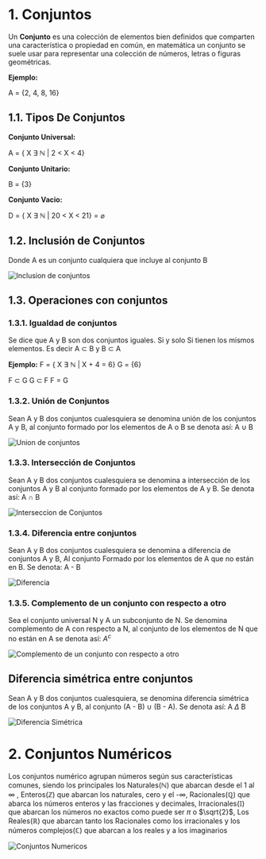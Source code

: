# 1. Conjuntos 
Un **Conjunto** es una colección de elementos bien definidos que comparten una característica o propiedad en común, en matemática un conjunto se suele usar para representar una colección de números, letras o figuras geométricas.

**Ejemplo:**

A = {2, 4, 8, 16}

## 1.1. Tipos De Conjuntos 
**Conjunto Universal:**

A = { X $\exists$ $\mathbb{N}$ | 2 < X < 4}

**Conjunto Unitario:**

B = {3}

**Conjunto Vacio:**

D = { X $\exists$ $\mathbb{N}$ | 20 < X < 21} = $\varnothing$

## 1.2. Inclusión de Conjuntos
Donde A es un conjunto cualquiera que incluye al conjunto B

![Inclusion de conjuntos](CALI.1.1.fa.png)

## 1.3. Operaciones con conjuntos

### 1.3.1. Igualdad de conjuntos
Se dice que A y B son dos conjuntos iguales. Si y solo Si tienen los mismos elementos. Es decir A $\subset$ B y B $\subset$ A

**Ejemplo:**
F = { X $\exists$ $\mathbb{N}$ | X + 4 = 6} 
G = {6} 

F $\subset$ G
G $\subset$ F
F = G

### 1.3.2. Unión de Conjuntos
Sean A y B dos conjuntos cualesquiera se denomina unión de los conjuntos A y B, al conjunto formado por los elementos de A o B se denota así: A $\cup$ B

![Union de conjuntos](CALI.1.1.fb.png)

### 1.3.3. Intersección de Conjuntos
Sean A y B dos conjuntos cualesquiera se denomina a intersección de los conjuntos A y B al conjunto formado por los elementos de A y B. Se denota así: A $\cap$ B 

![Interseccion de Conjuntos](CALI.1.1.fc.png)

### 1.3.4.  Diferencia entre conjuntos 
Sean A y B dos conjuntos cualesquiera se denomina a diferencia de conjuntos A y B, Al conjunto Formado por los elementos de A que no están en B. Se denota: A - B  

![Diferencia](CALI.1.1.fd.png)

### 1.3.5. Complemento de un conjunto con respecto a otro 
Sea el conjunto universal N y A un subconjunto de N. Se denomina complemento de A con respecto a N, al conjunto de los elementos de N que no están en A se denota así:  $A^c$ 

![Complemento de un conjunto con respecto a otro](CALI.1.1.fe.png)

## Diferencia simétrica entre conjuntos
Sean A y B dos conjuntos cualesquiera, se denomina diferencia simétrica de los conjuntos A y B, al conjunto (A - B) $\cup$ (B - A). Se denota así: A $\Delta$ B

![Diferencia Simétrica](CALI.1.1.ff.png)

# 2. Conjuntos Numéricos
Los conjuntos numérico agrupan números según sus características comunes, siendo los principales los Naturales($\mathbb{N}$) que abarcan desde el 1 al $\infty$ , Enteros($\mathbb{Z}$) que abarcan los naturales, cero y el -$\infty$, Racionales($\mathbb{Q}$) que abarca los números enteros y las fracciones y decimales, Irracionales($\mathbb{I}$) que abarcan los números no exactos como puede ser  $\pi$ o $\sqrt{2}$, Los Reales($\mathbb{R}$) que abarcan tanto los Racionales como los irracionales y los números complejos($\mathbb{C}$) que abarcan a los reales y a los imaginarios

![Conjuntos Numericos](CALI.1.1.fg.png)
